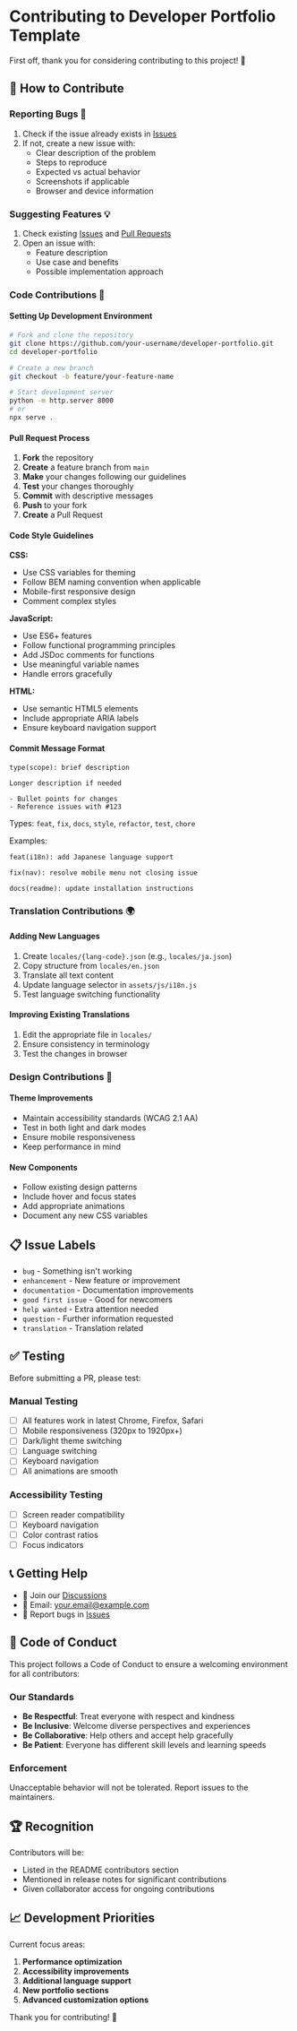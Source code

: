 # Contributing to Developer Portfolio Template

First off, thank you for considering contributing to this project! 🎉

## 🤝 How to Contribute

### Reporting Bugs 🐛
1. Check if the issue already exists in [Issues](https://github.com/your-username/developer-portfolio/issues)
2. If not, create a new issue with:
   - Clear description of the problem
   - Steps to reproduce
   - Expected vs actual behavior
   - Screenshots if applicable
   - Browser and device information

### Suggesting Features 💡
1. Check existing [Issues](https://github.com/your-username/developer-portfolio/issues) and [Pull Requests](https://github.com/your-username/developer-portfolio/pulls)
2. Open an issue with:
   - Feature description
   - Use case and benefits
   - Possible implementation approach

### Code Contributions 🚀

#### Setting Up Development Environment
```bash
# Fork and clone the repository
git clone https://github.com/your-username/developer-portfolio.git
cd developer-portfolio

# Create a new branch
git checkout -b feature/your-feature-name

# Start development server
python -m http.server 8000
# or
npx serve .
```

#### Pull Request Process
1. **Fork** the repository
2. **Create** a feature branch from `main`
3. **Make** your changes following our guidelines
4. **Test** your changes thoroughly
5. **Commit** with descriptive messages
6. **Push** to your fork
7. **Create** a Pull Request

#### Code Style Guidelines

**CSS:**
- Use CSS variables for theming
- Follow BEM naming convention when applicable
- Mobile-first responsive design
- Comment complex styles

**JavaScript:**
- Use ES6+ features
- Follow functional programming principles
- Add JSDoc comments for functions
- Use meaningful variable names
- Handle errors gracefully

**HTML:**
- Use semantic HTML5 elements
- Include appropriate ARIA labels
- Ensure keyboard navigation support

#### Commit Message Format
```
type(scope): brief description

Longer description if needed

- Bullet points for changes
- Reference issues with #123
```

Types: `feat`, `fix`, `docs`, `style`, `refactor`, `test`, `chore`

Examples:
```
feat(i18n): add Japanese language support

fix(nav): resolve mobile menu not closing issue

docs(readme): update installation instructions
```

### Translation Contributions 🌍

#### Adding New Languages
1. Create `locales/{lang-code}.json` (e.g., `locales/ja.json`)
2. Copy structure from `locales/en.json`
3. Translate all text content
4. Update language selector in `assets/js/i18n.js`
5. Test language switching functionality

#### Improving Existing Translations
1. Edit the appropriate file in `locales/`
2. Ensure consistency in terminology
3. Test the changes in browser

### Design Contributions 🎨

#### Theme Improvements
- Maintain accessibility standards (WCAG 2.1 AA)
- Test in both light and dark modes
- Ensure mobile responsiveness
- Keep performance in mind

#### New Components
- Follow existing design patterns
- Include hover and focus states
- Add appropriate animations
- Document any new CSS variables

## 📋 Issue Labels

- `bug` - Something isn't working
- `enhancement` - New feature or improvement
- `documentation` - Documentation improvements
- `good first issue` - Good for newcomers
- `help wanted` - Extra attention needed
- `question` - Further information requested
- `translation` - Translation related

## ✅ Testing

Before submitting a PR, please test:

### Manual Testing
- [ ] All features work in latest Chrome, Firefox, Safari
- [ ] Mobile responsiveness (320px to 1920px+)
- [ ] Dark/light theme switching
- [ ] Language switching
- [ ] Keyboard navigation
- [ ] All animations are smooth

### Accessibility Testing
- [ ] Screen reader compatibility
- [ ] Keyboard navigation
- [ ] Color contrast ratios
- [ ] Focus indicators

## 📞 Getting Help

- 💬 Join our [Discussions](https://github.com/your-username/developer-portfolio/discussions)
- 📧 Email: your.email@example.com
- 🐛 Report bugs in [Issues](https://github.com/your-username/developer-portfolio/issues)

## 📜 Code of Conduct

This project follows a Code of Conduct to ensure a welcoming environment for all contributors:

### Our Standards
- **Be Respectful**: Treat everyone with respect and kindness
- **Be Inclusive**: Welcome diverse perspectives and experiences  
- **Be Collaborative**: Help others and accept help gracefully
- **Be Patient**: Everyone has different skill levels and learning speeds

### Enforcement
Unacceptable behavior will not be tolerated. Report issues to the maintainers.

## 🏆 Recognition

Contributors will be:
- Listed in the README contributors section
- Mentioned in release notes for significant contributions
- Given collaborator access for ongoing contributions

## 📈 Development Priorities

Current focus areas:
1. **Performance optimization**
2. **Accessibility improvements** 
3. **Additional language support**
4. **New portfolio sections**
5. **Advanced customization options**

Thank you for contributing! 🙏